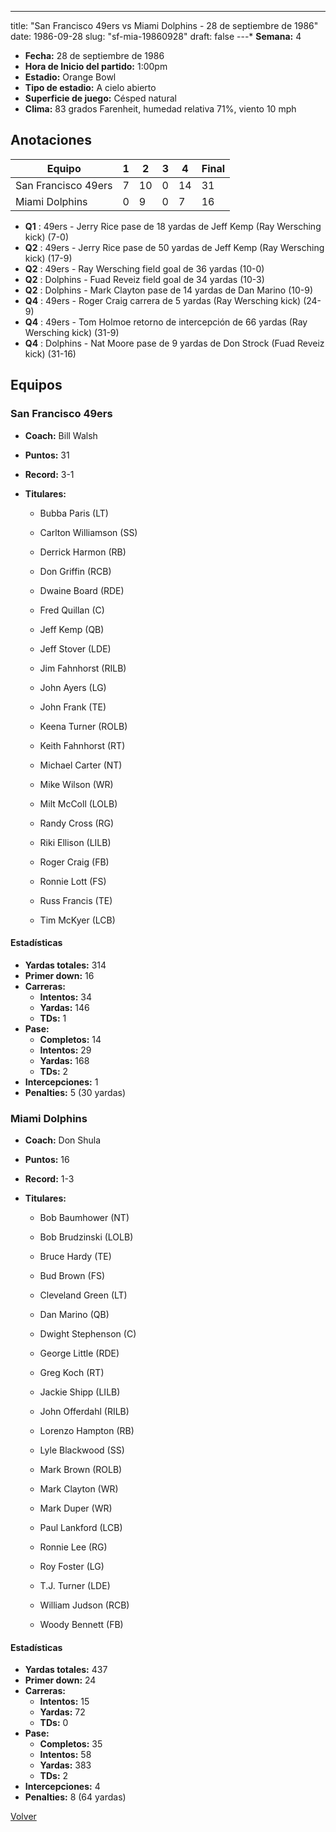 ---
title: "San Francisco 49ers vs Miami Dolphins - 28 de septiembre de 1986"
date: 1986-09-28
slug: "sf-mia-19860928"
draft: false
---* **Semana:** 4
* **Fecha:** 28 de septiembre de 1986
* **Hora de Inicio del partido:** 1:00pm
* **Estadio:** Orange Bowl
* **Tipo de estadio:** A cielo abierto
* **Superficie de juego:** Césped natural
* **Clima:** 83 grados Farenheit, humedad relativa 71%, viento 10 mph




## Anotaciones
| Equipo | 1 | 2 | 3 | 4 | Final |
|--------|---|---|---|---|-------|
| San Francisco 49ers  | 7 | 10 | 0 | 14  | 31 |
| Miami Dolphins  | 0 | 9 | 0 | 7  | 16 |
* **Q1** : 49ers - Jerry Rice pase de 18 yardas de Jeff Kemp (Ray Wersching kick) (7-0)
* **Q2** : 49ers - Jerry Rice pase de 50 yardas de Jeff Kemp (Ray Wersching kick) (17-9)
* **Q2** : 49ers - Ray Wersching field goal de 36 yardas (10-0)
* **Q2** : Dolphins - Fuad Reveiz field goal de 34 yardas (10-3)
* **Q2** : Dolphins - Mark Clayton pase de 14 yardas de Dan Marino (10-9)
* **Q4** : 49ers - Roger Craig carrera de 5 yardas (Ray Wersching kick) (24-9)
* **Q4** : 49ers - Tom Holmoe retorno de intercepción de 66 yardas (Ray Wersching kick) (31-9)
* **Q4** : Dolphins - Nat Moore pase de 9 yardas de Don Strock (Fuad Reveiz kick) (31-16)


## Equipos


### San Francisco 49ers
* **Coach:** Bill Walsh
* **Puntos:** 31
* **Record:** 3-1
* **Titulares:** 

  * Bubba Paris (LT) 

  * Carlton Williamson (SS) 

  * Derrick Harmon (RB) 

  * Don Griffin (RCB) 

  * Dwaine Board (RDE) 

  * Fred Quillan (C) 

  * Jeff Kemp (QB) 

  * Jeff Stover (LDE) 

  * Jim Fahnhorst (RILB) 

  * John Ayers (LG) 

  * John Frank (TE) 

  * Keena Turner (ROLB) 

  * Keith Fahnhorst (RT) 

  * Michael Carter (NT) 

  * Mike Wilson (WR) 

  * Milt McColl (LOLB) 

  * Randy Cross (RG) 

  * Riki Ellison (LILB) 

  * Roger Craig (FB) 

  * Ronnie Lott (FS) 

  * Russ Francis (TE) 

  * Tim McKyer (LCB) 

#### Estadísticas
* **Yardas totales:** 314
* **Primer down:** 16
* **Carreras:**
  * **Intentos:** 34
  * **Yardas:** 146
  * **TDs:** 1
* **Pase:**
  * **Completos:** 14
  * **Intentos:** 29
  * **Yardas:** 168
  * **TDs:** 2
* **Intercepciones:** 1
* **Penalties:** 5 (30 yardas)

### Miami Dolphins
* **Coach:** Don Shula
* **Puntos:** 16
* **Record:** 1-3
* **Titulares:** 

  * Bob Baumhower (NT) 

  * Bob Brudzinski (LOLB) 

  * Bruce Hardy (TE) 

  * Bud Brown (FS) 

  * Cleveland Green (LT) 

  * Dan Marino (QB) 

  * Dwight Stephenson (C) 

  * George Little (RDE) 

  * Greg Koch (RT) 

  * Jackie Shipp (LILB) 

  * John Offerdahl (RILB) 

  * Lorenzo Hampton (RB) 

  * Lyle Blackwood (SS) 

  * Mark Brown (ROLB) 

  * Mark Clayton (WR) 

  * Mark Duper (WR) 

  * Paul Lankford (LCB) 

  * Ronnie Lee (RG) 

  * Roy Foster (LG) 

  * T.J. Turner (LDE) 

  * William Judson (RCB) 

  * Woody Bennett (FB) 

#### Estadísticas
* **Yardas totales:** 437
* **Primer down:** 24
* **Carreras:**
  * **Intentos:** 15
  * **Yardas:** 72
  * **TDs:** 0
* **Pase:**
  * **Completos:** 35
  * **Intentos:** 58
  * **Yardas:** 383
  * **TDs:** 2
* **Intercepciones:** 4
* **Penalties:** 8 (64 yardas)


[Volver](/historia/1986)
